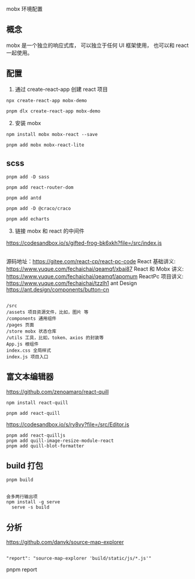 mobx 环境配置

## 概念

mobx 是一个独立的响应式库， 可以独立于任何 UI 框架使用， 也可以和 react 一起使用。

## 配置

1. 通过 create-react-app 创建 react 项目

```
npx create-react-app mobx-demo

pnpm dlx create-react-app mobx-demo
```

2. 安装 mobx

```
npm install mobx mobx-react --save

pnpm add mobx mobx-react-lite

```

## scss

```
pnpm add -D sass

pnpm add react-router-dom

pnpm add antd

pnpm add -D @craco/craco

pnpm add echarts
```

3. 链接 mobx 和 react 的中间件

https://codesandbox.io/s/gifted-frog-bk6xkh?file=/src/index.js

##

源码地址：https://gitee.com/react-cp/react-pc-code
React 基础讲义: https://www.yuque.com/fechaichai/qeamqf/xbai87
React 和 Mobx 讲义: https://www.yuque.com/fechaichai/qeamqf/apomum
ReactPc 项目讲义: https://www.yuque.com/fechaichai/tzzlh1
ant Design https://ant.design/components/button-cn

```

/src
/assets 项目资源文件，比如，图片 等
/components 通用组件
/pages 页面
/store mobx 状态仓库
/utils 工具，比如，token、axios 的封装等
App.js 根组件
index.css 全局样式
index.js 项目入口

```

## 富文本编辑器

https://github.com/zenoamaro/react-quill

```
npm install react-quill

pnpm add react-quill
```

https://codesandbox.io/s/ry8vy?file=/src/Editor.js

```
pnpm add react-quilljs
pnpm add quill-image-resize-module-react
pnpm add quill-blot-formatter
```

## build 打包

```
pnpm build


会多两行输出项
npm install -g serve
  serve -s build
```

## 分析

https://github.com/danvk/source-map-explorer

```

"report": "source-map-explorer 'build/static/js/*.js'"
```

pnpm report
